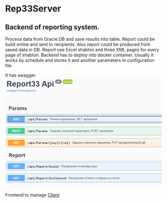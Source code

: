 # Rep33Server

## Backend of reporting system.

Process data from Oracle DB and save results into table.
Report could be build online and sent to recipients.
Also report could be produced from saved data in DB.
Report use Excel shablon and three XML pages for every page of shablon.
Backend has to deploy into docker container.
Usually it works by schedule and stores it and another parameters in configuration file.

It has swagger.
![swagger](rep33.png)

Frontend to manage [Client](https://github.com/Veivan/Rep33Client)